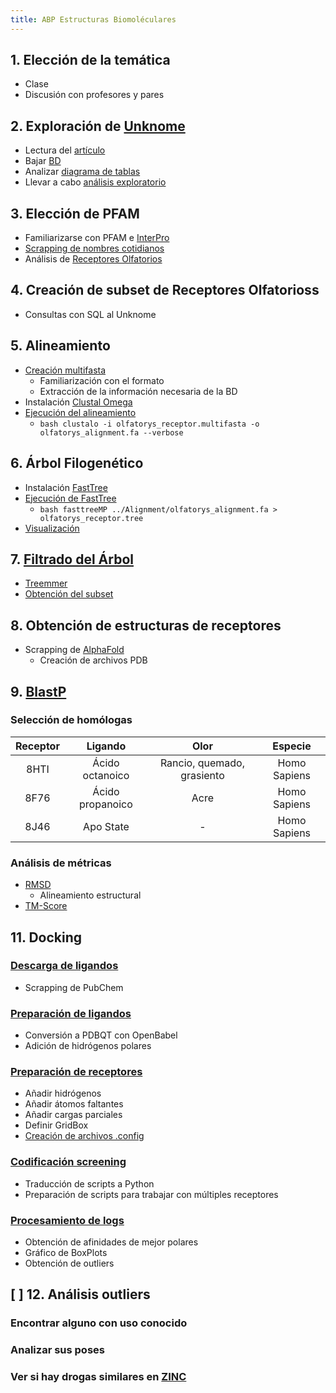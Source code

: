 ```yaml
---
title: ABP Estructuras Biomoléculares
---
```


## 1. Elección de la temática <!-- markmap: foldAll -->
- Clase
- Discusión con profesores y pares


## 2. Exploración de [Unknome](https://unknome.mrc-lmb.cam.ac.uk/) <!-- markmap: foldAll -->
- Lectura del [artículo](https://journals.plos.org/plosbiology/article?id=10.1371/journal.pbio.3002222)
- Bajar [BD](https://unknome.mrc-lmb.cam.ac.uk/download/)
- Analizar [diagrama de tablas](https://github.com/justog220/ABP-EB/blob/main/Exploracion/DiagramaDeTablas.pdf)
- Llevar a cabo [análisis exploratorio](https://github.com/justog220/ABP-EB/tree/main/Exploracion)


## 3. Elección de PFAM <!-- markmap: foldAll -->
- Familiarizarse con PFAM e [InterPro](https://www.ebi.ac.uk/interpro/)
- [Scrapping de nombres cotidianos](https://github.com/justog220/ABP-EB/tree/main/Exploracion#2-an%C3%A1lisis-de-pfam)
- Análisis de [Receptores Olfatorios](https://github.com/justog220/ABP-EB/tree/main/OlfatoryReceptors)


## 4. Creación de subset de Receptores Olfatorioss <!-- markmap: foldAll -->
- Consultas con SQL al Unknome


## 5. Alineamiento <!-- markmap: fold -->
- [Creación multifasta](https://github.com/justog220/ABP-EB/tree/main/OlfatoryReceptors/Alignment#1-generaci%C3%B3n-del-multifasta)
    - Familiarización con el formato
    - Extracción de la información necesaria de la BD
- Instalación [Clustal Omega](http://www.clustal.org/omega/)
- [Ejecución del alineamiento](https://github.com/justog220/ABP-EB/tree/main/OlfatoryReceptors/Alignment#2-alineamiento) <!-- markmap: fold -->
    - ```bash clustalo -i olfatorys_receptor.multifasta -o olfatorys_alignment.fa --verbose```


## 6. Árbol Filogenético <!-- markmap: foldAll -->
- Instalación [FastTree](http://www.microbesonline.org/fasttree/)
- [Ejecución de FastTree](https://github.com/justog220/ABP-EB/tree/main/OlfatoryReceptors/PhyTree#metodolog%C3%ADa)
    - ```bash fasttreeMP ../Alignment/olfatorys_alignment.fa > olfatorys_receptor.tree```
- [Visualización](https://github.com/justog220/ABP-EB/blob/main/OlfatoryReceptors/PhyTree/README.md#2-visualizaci%C3%B3n)


## 7. [Filtrado del Árbol](https://github.com/justog220/ABP-EB/blob/main/OlfatoryReceptors/PhyTree/README.md#3-reducci%C3%B3n-de-dimensionalidad) <!-- markmap: foldAll -->
- [Treemmer](https://bmcbioinformatics.biomedcentral.com/articles/10.1186/s12859-018-2164-8)
- [Obtención del subset](https://github.com/justog220/ABP-EB/tree/main/OlfatoryReceptors/ReceptoresFiltrados#1-generaci%C3%B3n-del-subset)

## 8. Obtención de estructuras de receptores <!-- markmap: fold -->
- Scrapping de [AlphaFold](https://github.com/justog220/ABP-EB/tree/main/OlfatoryReceptors/ReceptoresFiltrados#2-obtenci%C3%B3n-de-estructuras)
    - Creación de archivos PDB


## 9. [BlastP](https://github.com/justog220/ABP-EB/tree/main/OlfatoryReceptors/ReceptoresFiltrados#3-blastp) <!-- markmap: fold -->

### Selección de homólogas <!-- markmap: fold -->

|Receptor|Ligando|Olor|Especie|
|:---:|:---:|:---:|:---:|
|8HTI|Ácido octanoico|Rancio, quemado, grasiento|Homo Sapiens|
|8F76|Ácido propanoico|Acre|Homo Sapiens|
|8J46|Apo State|-|Homo Sapiens|


### Análisis de métricas 
- [RMSD](https://github.com/justog220/ABP-EB/tree/main/OlfatoryReceptors/ReceptoresFiltrados#rmsd)
    - Alineamiento estructural
- [TM-Score](https://github.com/justog220/ABP-EB/tree/main/OlfatoryReceptors/ReceptoresFiltrados#tm-score)

## 11. Docking <!-- markmap: foldAll -->

### [Descarga de ligandos](https://github.com/justog220/ABP-EB/blob/main/OlfatoryReceptors/Docking/README.md#2-selecci%C3%B3n-y-preparaci%C3%B3n-de-ligandos) <!-- markmap: foldAll -->
- Scrapping de PubChem


### [Preparación de ligandos](https://github.com/justog220/ABP-EB/blob/main/OlfatoryReceptors/Docking/README.md#2-selecci%C3%B3n-y-preparaci%C3%B3n-de-ligandos) <!-- markmap: foldAll -->
- Conversión a PDBQT con OpenBabel
- Adición de hidrógenos polares


### [Preparación de receptores](https://github.com/justog220/ABP-EB/blob/main/OlfatoryReceptors/Docking/README.md#3-preparaci%C3%B3n-de-receptores) <!-- markmap: foldAll -->
- Añadir hidrógenos
- Añadir átomos faltantes
- Añadir cargas parciales
- Definir GridBox
- [Creación de archivos .config](https://github.com/justog220/ABP-EB/blob/main/OlfatoryReceptors/Docking/README.md#4-declaraci%C3%B3n-de-configuraciones)


### [Codificación screening](https://github.com/justog220/ABP-EB/blob/main/OlfatoryReceptors/Docking/README.md#5-ejecuci%C3%B3n-del-docking) <!-- markmap: foldAll -->
- Traducción de scripts a Python
- Preparación de scripts para trabajar con múltiples receptores


### [Procesamiento de logs](https://github.com/justog220/ABP-EB/blob/main/OlfatoryReceptors/Docking/README.md#6-procesamiento-y-an%C3%A1lisis-de-resultados) <!-- markmap: foldAll -->
- Obtención de afinidades de mejor polares
- Gráfico de BoxPlots
- Obtención de outliers


## [ ] 12. Análisis outliers 
### Encontrar alguno con uso conocido
### Analizar sus poses
### Ver si hay drogas similares en [ZINC](https://zinc.docking.org/)